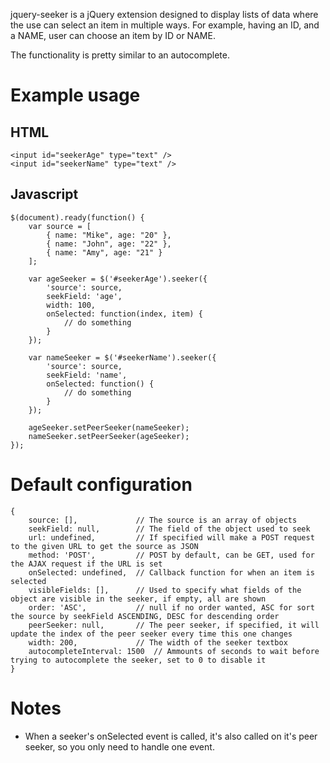 jquery-seeker is a jQuery extension designed to display lists of data where the use can select an item in multiple ways.
For example, having an ID, and a NAME, user can choose an item by ID or NAME.

The functionality is pretty similar to an autocomplete.

# Example usage

## HTML

<pre><code>&lt;input id="seekerAge" type="text" /&gt;
&lt;input id="seekerName" type="text" /&gt;</code></pre>

## Javascript

<pre><code>$(document).ready(function() {
	var source = [
		{ name: "Mike", age: "20" },
		{ name: "John", age: "22" },
		{ name: "Amy", age: "21" }
	];

	var ageSeeker = $('#seekerAge').seeker({
		'source': source,
		seekField: 'age',
		width: 100,
		onSelected: function(index, item) {
			// do something
		}
	});

	var nameSeeker = $('#seekerName').seeker({
		'source': source,
		seekField: 'name',
		onSelected: function() {
			// do something
		}
	});

	ageSeeker.setPeerSeeker(nameSeeker);
	nameSeeker.setPeerSeeker(ageSeeker);
});</code></pre>

# Default configuration

<pre><code>{	
	source: [],				// The source is an array of objects
	seekField: null,		// The field of the object used to seek
	url: undefined,			// If specified will make a POST request to the given URL to get the source as JSON
	method: 'POST',			// POST by default, can be GET, used for the AJAX request if the URL is set
	onSelected: undefined,	// Callback function for when an item is selected
	visibleFields: [],		// Used to specify what fields of the object are visible in the seeker, if empty, all are shown
	order: 'ASC',			// null if no order wanted, ASC for sort the source by seekField ASCENDING, DESC for descending order
	peerSeeker: null,		// The peer seeker, if specified, it will update the index of the peer seeker every time this one changes
	width: 200,				// The width of the seeker textbox
	autocompleteInterval: 1500	// Ammounts of seconds to wait before trying to autocomplete the seeker, set to 0 to disable it
}</code></pre>

# Notes

*	When a seeker's onSelected event is called, it's also called on it's peer seeker, so you only need to handle one event.